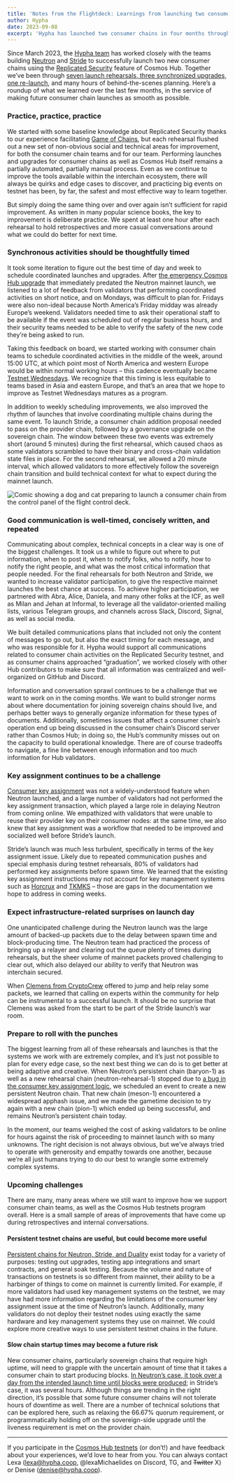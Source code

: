 ```yaml
---
title: 'Notes from the Flightdeck: Learnings from launching two consumer chains'
author: Hypha
date: 2023-09-08
excerpt: 'Hypha has launched two consumer chains in four months through the Cosmos Hub Testnets Program. Here is what we learned from the experience.'
---
```



Since March 2023, the [Hypha team](https://hypha.coop/) has worked closely with the teams building [Neutron](https://neutron.org/) and [Stride](https://www.stride.zone/) to successfully launch two new consumer chains using the [Replicated Security](https://forum.cosmos.network/t/preparing-for-replicated-security/8925) feature of Cosmos Hub. Together we’ve been through [seven launch rehearsals, three synchronized upgrades, one re-launch](https://github.com/cosmos/testnets/blob/master/replicated-security/SCHEDULE.md), and many hours of behind-the-scenes planning. Here’s a roundup of what we learned over the last few months, in the service of making future consumer chain launches as smooth as possible.

### Practice, practice, practice

We started with some baseline knowledge about Replicated Security thanks to our experience facilitating [Game of Chains](https://forum.cosmos.network/t/findings-from-game-of-chains-and-beyond/9720), but each rehearsal flushed out a new set of non-obvious social and technical areas for improvement, for both the consumer chain teams and for our team. Performing launches and upgrades for consumer chains as well as Cosmos Hub itself remains a partially automated, partially manual process. Even as we continue to improve the tools available within the interchain ecosystem, there will always be quirks and edge cases to discover, and practicing big events on testnet has been, by far, the safest and most effective way to learn together.

But simply doing the same thing over and over again isn’t sufficient for rapid improvement. As written in many popular science books, the key to improvement is deliberate practice. We spent at least one hour after each rehearsal to hold retrospectives and more casual conversations around what we could do better for next time.

### Synchronous activities should be thoughtfully timed

It took some iteration to figure out the best time of day and week to schedule coordinated launches and upgrades. After [the emergency Cosmos Hub upgrade](https://discord.com/channels/669268347736686612/798937713474142229/1104129376431374428) that immediately predated the Neutron mainnet launch, we listened to a lot of feedback from validators that performing coordinated activities on short notice, and on Mondays, was difficult to plan for. Fridays were also non-ideal because North America’s Friday midday was already Europe’s weekend. Validators needed time to ask their operational staff to be available if the event was scheduled out of regular business hours, and their security teams needed to be able to verify the safety of the new code they’re being asked to run.

Taking this feedback on board, we started working with consumer chain teams to schedule coordinated activities in the middle of the week, around 15:00 UTC, at which point most of North America and western Europe would be within normal working hours – this cadence eventually became [Testnet Wednesdays](https://forum.cosmos.network/t/introducing-testnet-wednesdays/10656). We recognize that this timing is less equitable to teams based in Asia and eastern Europe, and that’s an area that we hope to improve as Testnet Wednesdays matures as a program.

In addition to weekly scheduling improvements, we also improved the rhythm of launches that involve coordinating multiple chains during the same event. To launch Stride, a consumer chain addition proposal needed to pass on the provider chain, followed by a governance upgrade on the sovereign chain. The window between these two events was extremely short (around 5 minutes) during the first rehearsal, which caused chaos as some validators scrambled to have their binary and cross-chain validation state files in place. For the second rehearsal, we allowed a 20 minute interval, which allowed validators to more effectively follow the sovereign chain transition and build technical context for what to expect during the mainnet launch.


<img
  src="{{ '/assets/images/posts/cosmos/2023-09-08-launch-image.png' | relative_url }}"
  alt="Comic showing a dog and cat preparing to launch a consumer chain from the control panel of the flight control deck."
/>


### Good communication is well-timed, concisely written, and repeated

Communicating about complex, technical concepts in a clear way is one of the biggest challenges. It took us a while to figure out where to put information, when to post it, when to notify folks, who to notify, how to notify the right people, and what was the most critical information that people needed. For the final rehearsals for both Neutron and Stride, we wanted to increase validator participation, to give the respective mainnet launches the best chance at success. To achieve higher participation, we partnered with Abra, Alice, Daniela, and many other folks at the ICF, as well as Milan and Jehan at Informal, to leverage all the validator-oriented mailing lists, various Telegram groups, and channels across Slack, Discord, Signal, as well as social media. 

We built detailed communications plans that included not only the content of messages to go out, but also the exact timing for each message, and who was responsible for it. Hypha would support all communications related to consumer chain activities on the Replicated Security testnet, and as consumer chains approached “graduation”, we worked closely with other Hub contributors to make sure that all information was centralized and well-organized on GitHub and Discord.

Information and conversation sprawl continues to be a challenge that we want to work on in the coming months. We want to build stronger norms about where documentation for joining sovereign chains should live, and perhaps better ways to generally organize information for these types of documents. Additionally, sometimes issues that affect a consumer chain’s operation end up being discussed in the consumer chain’s Discord server rather than Cosmos Hub; in doing so, the Hub’s community misses out on the capacity to build operational knowledge. There are of course tradeoffs to navigate, a fine line between enough information and too much information for Hub validators.

### Key assignment continues to be a challenge

[Consumer key assignment](https://cosmos.github.io/interchain-security/features/key-assignment) was not a widely-understood feature when Neutron launched, and a large number of validators had not performed the key assignment transaction, which played a large role in delaying Neutron from coming online. We empathized with validators that were unable to reuse their provider key on their consumer nodes: at the same time, we also knew that key assignment was a workflow that needed to be improved and socialized well before Stride’s launch.

Stride’s launch was much less turbulent, specifically in terms of the key assignment issue. Likely due to repeated communication pushes and special emphasis during testnet rehearsals, 80% of validators had performed key assignments before spawn time. We learned that the existing key assignment instructions may not account for key management systems such as [Horcrux](https://github.com/strangelove-ventures/horcrux) and [TKMKS](https://github.com/iqlusioninc/tmkms) – those are gaps in the documentation we hope to address in coming weeks.

### Expect infrastructure-related surprises on launch day

One unanticipated challenge during the Neutron launch was the large amount of backed-up packets due to the delay between spawn time and block-producing time. The Neutron team had practiced the process of bringing up a relayer and clearing out the queue plenty of times during rehearsals, but the sheer volume of mainnet packets proved challenging to clear out,  which also delayed our ability to verify that Neutron was interchain secured.

When [Clemens from CryptoCrew](https://twitter.com/ccclaimens) offered to jump and help relay some packets, we learned that calling on experts within the community for help can be instrumental to a successful launch. It should be no surprise that Clemens was asked from the start to be part of the Stride launch’s war room.

### Prepare to roll with the punches

The biggest learning from all of these rehearsals and launches is that the systems we work with are extremely complex, and it’s just not possible to plan for every edge case, so the next best thing we can do is to get better at being adaptive and creative. When Neutron’s persistent chain (baryon-1) as well as a new rehearsal chain (neutron-rehearsal-1) stopped due to [a bug in the consumer key assignment logic](https://github.com/cosmos/interchain-security/pull/846), we scheduled an event to create a new persistent Neutron chain. That new chain (meson-1) encountered a widespread apphash issue, and we made the gametime decision to try again with a new chain (pion-1) which ended up being successful, and remains Neutron’s persistent chain today. 

In the moment, our teams weighed the cost of asking validators to be online for hours against the risk of proceeding to mainnet launch with so many unknowns. The right decision is not always obvious, but we’ve always tried to operate with generosity and empathy towards one another, because we’re all just humans trying to do our best to wrangle some extremely complex systems.

### Upcoming challenges

There are many, many areas where we still want to improve how we support consumer chain teams, as well as the Cosmos Hub testnets program overall. Here is a small sample of areas of improvements that have come up during retrospectives and internal conversations.

#### Persistent testnet chains are useful, but could become more useful


[Persistent chains for Neutron, Stride, and Duality](https://github.com/cosmos/testnets/tree/master/replicated-security) exist today for a variety of purposes: testing out upgrades, testing app integrations and smart contracts, and general soak testing. Because the volume and nature of transactions on testnets is so different from mainnet, their ability to be a harbinger of things to come on mainnet is currently limited. For example, if more validators had used key management systems on the testnet, we may have had more information regarding the limitations of the consumer key assignment issue at the time of Neutron’s launch. Additionally, many validators do not deploy their testnet nodes using exactly the same hardware and key management systems they use on mainnet. We could explore more creative ways to use persistent testnet chains in the future.


#### Slow chain startup times may become a future risk


New consumer chains, particularly sovereign chains that require high uptime, will need to grapple with the uncertain amount of time that it takes a consumer chain to start producing blocks. [In Neutron’s case, it took over a day from the intended launch time until blocks were produced](https://medium.com/the-interchain-foundation/a-recap-of-the-validators-emergency-upgrade-retro-46557d3c9b6c); in Stride’s case, it was several hours. Although things are trending in the right direction, it’s possible that some future consumer chains will not tolerate hours of downtime as well. There are a number of technical solutions that can be explored here, such as relaxing the 66.67% quorum requirement, or programmatically holding off on the sovereign-side upgrade until the liveness requirement is met on the provider chain.

--- 

If you participate in the [Cosmos Hub testnets](https://github.com/cosmos/testnets/blob/master/replicated-security/VALIDATOR_JOINING_GUIDE.md) (or don’t!) and have feedback about your experiences, we’d love to hear from you. You can always contact Lexa ([lexa@hypha.coop](mailto:lexa@hypha.coop), @lexaMichaelides on Discord, TG, and ~~Twitter~~ X) or Denise ([denise@hypha.coop](mailto:denise@hypha.coop)).
